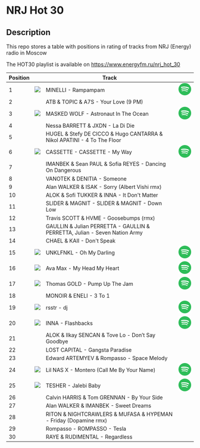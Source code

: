 # NRJ Hot 30

## Description

This repo stores a table with positions in rating of tracks from NRJ (Energy) radio in Moscow

The HOT30 playlist is available on https://www.energyfm.ru/nrj_hot_30


|Position||Track||
|---|---|--------|---|
|1|![](https://i.scdn.co/image/ab67616d000048518c5404b18e771554b03ac25d)|MINELLI - Rampampam|[![](/images/spotify_icon_64.png)](https://open.spotify.com/track/0e3CM2Fm4cpDtxjzYkdLAr)|
|2| |ATB & TOPIC & A7S - Your Love (9 PM)| |
|3|![](https://i.scdn.co/image/ab67616d0000485184350b406522fc53c1b2a621)|MASKED WOLF - Astronaut In The Ocean|[![](/images/spotify_icon_64.png)](https://open.spotify.com/track/3Ofmpyhv5UAQ70mENzB277)|
|4| |Nessa BARRETT & JXDN - La Di Die| |
|5| |HUGEL & Stefy DE CICCO & Hugo CANTARRA & Nikol APATINI - 4 To The Floor| |
|6|![](https://i.scdn.co/image/ab67616d00004851ad3e41cac8ba2744f7c65298)|CASSETTE - CASSETTE - My Way|[![](/images/spotify_icon_64.png)](https://open.spotify.com/track/0apbp87wAygaNTpkqFBbZ6)|
|7| |IMANBEK & Sean PAUL & Sofia REYES - Dancing On Dangerous| |
|8| |VANOTEK & DENITIA - Someone| |
|9| |Alan WALKER & ISAK - Sorry (Albert Vishi rmx)| |
|10| |ALOK & Sofi TUKKER & INNA - It Don't Matter| |
|11| |SLIDER & MAGNIT - SLIDER & MAGNIT - Down Low| |
|12| |Travis SCOTT & HVME - Goosebumps (rmx)| |
|13| |GAULLIN & Julian PERRETTA - GAULLIN & PERRETTA, Julian - Seven Nation Army| |
|14| |CHAEL & KAII - Don't Speak| |
|15|![](https://i.scdn.co/image/ab67616d00004851b326659fee99b65e4a55c8d2)|UNKLFNKL - Oh My Darling|[![](/images/spotify_icon_64.png)](https://open.spotify.com/track/7r9iy7fsHvPU2qkjhUedFC)|
|16|![](https://i.scdn.co/image/ab67616d000048519a95e89d24214b94de36ccf7)|Ava Max - My Head My Heart|[![](/images/spotify_icon_64.png)](https://open.spotify.com/track/1KixkQVDUHggZMU9dUobgm)|
|17|![](https://i.scdn.co/image/ab67616d000048513dc6afb0beca60f516a2ce1f)|Thomas GOLD - Pump Up The Jam|[![](/images/spotify_icon_64.png)](https://open.spotify.com/track/3zuz9LGui8vDo0IXRjshK9)|
|18| |MONOIR & ENELI - 3 To 1| |
|19|![](https://i.scdn.co/image/ab67616d00004851ef7571a9ebc06774f1d93654)|rsstr - dj|[![](/images/spotify_icon_64.png)](https://open.spotify.com/track/2JEQdvZ3sll54FKPmavrg9)|
|20|![](https://i.scdn.co/image/ab67616d00004851750b7abed892c0d26b439e02)|INNA - Flashbacks|[![](/images/spotify_icon_64.png)](https://open.spotify.com/track/34MPH8yqHZhPqn9NfL2J1U)|
|21| |ALOK & Ilkay SENCAN & Tove Lo - Don’t Say Goodbye| |
|22| |LOST CAPITAL - Gangsta Paradise| |
|23| |Edward ARTEMYEV & Rompasso - Space Melody| |
|24|![](https://i.scdn.co/image/ab67616d00004851664034dd80e91b28f773598d)|Lil NAS X - Montero (Call Me By Your Name)|[![](/images/spotify_icon_64.png)](https://open.spotify.com/track/67BtfxlNbhBmCDR2L2l8qd)|
|25|![](https://i.scdn.co/image/ab67616d0000485158ad3c6d598cb14b31c334dc)|TESHER - Jalebi Baby|[![](/images/spotify_icon_64.png)](https://open.spotify.com/track/6GKGoi0FHzldk1ZRQoV1fv)|
|26| |Calvin HARRIS & Tom GRENNAN - By Your Side| |
|27| |Alan WALKER & IMANBEK - Sweet Dreams| |
|28| |RITON & NIGHTCRAWLERS & MUFASA & HYPEMAN - Friday (Dopamine rmx)| |
|29| |Rompasso - ROMPASSO - Tesla| |
|30| |RAYE & RUDIMENTAL - Regardless| |
